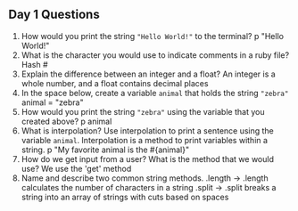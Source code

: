 ## Day 1 Questions

1. How would you print the string `"Hello World!"` to the terminal?
  p "Hello World!"
1. What is the character you would use to indicate comments in a ruby file?
  Hash #
1. Explain the difference between an integer and a float?
  An integer is a whole number, and a float contains decimal places
1. In the space below, create a variable `animal` that holds the string `"zebra"`
  animal = "zebra"
1. How would you print the string `"zebra"` using the variable that you created above?
  p animal
1. What is interpolation? Use interpolation to print a sentence using the variable `animal`.
  Interpolation is a method to print variables within a string.
  p "My favorite animal is the #{animal}"
1. How do we get input from a user? What is the method that we would use?
  We use the 'get' method
1. Name and describe two common string methods.
  .length -> .length calculates the number of characters in a string
  .split -> .split breaks a string into an array of strings with cuts based on spaces
